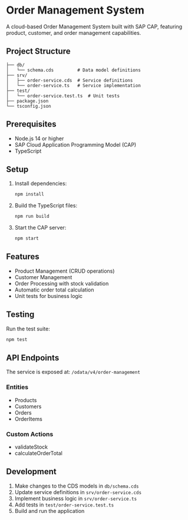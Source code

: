 # Order Management System

A cloud-based Order Management System built with SAP CAP, featuring product, customer, and order management capabilities.

## Project Structure

```
├── db/
│   └── schema.cds         # Data model definitions
├── srv/
│   ├── order-service.cds  # Service definitions
│   └── order-service.ts   # Service implementation
├── test/
│   └── order-service.test.ts  # Unit tests
├── package.json
└── tsconfig.json
```

## Prerequisites

- Node.js 14 or higher
- SAP Cloud Application Programming Model (CAP)
- TypeScript

## Setup

1. Install dependencies:
   ```bash
   npm install
   ```

2. Build the TypeScript files:
   ```bash
   npm run build
   ```

3. Start the CAP server:
   ```bash
   npm start
   ```

## Features

- Product Management (CRUD operations)
- Customer Management
- Order Processing with stock validation
- Automatic order total calculation
- Unit tests for business logic

## Testing

Run the test suite:
```bash
npm test
```

## API Endpoints

The service is exposed at: `/odata/v4/order-management`

### Entities
- Products
- Customers
- Orders
- OrderItems

### Custom Actions
- validateStock
- calculateOrderTotal

## Development

1. Make changes to the CDS models in `db/schema.cds`
2. Update service definitions in `srv/order-service.cds`
3. Implement business logic in `srv/order-service.ts`
4. Add tests in `test/order-service.test.ts`
5. Build and run the application 
